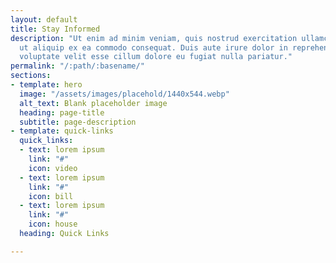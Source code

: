 ```yaml
---
layout: default
title: Stay Informed
description: "Ut enim ad minim veniam, quis nostrud exercitation ullamco laboris nisi
  ut aliquip ex ea commodo consequat. Duis aute irure dolor in reprehenderit in
  voluptate velit esse cillum dolore eu fugiat nulla pariatur."
permalink: "/:path/:basename/"
sections:
- template: hero
  image: "/assets/images/placehold/1440x544.webp"
  alt_text: Blank placeholder image
  heading: page-title
  subtitle: page-description
- template: quick-links
  quick_links:
  - text: lorem ipsum
    link: "#"
    icon: video
  - text: lorem ipsum
    link: "#"
    icon: bill
  - text: lorem ipsum
    link: "#"
    icon: house
  heading: Quick Links

---
```

